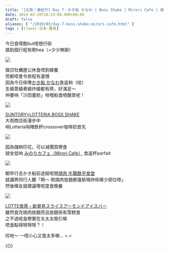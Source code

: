 ```yaml
---
title: '[広島！食紀行] Day 7：かき船 かなわ | Boss Shake | Mirori Cafe | 焼肉 牛腸鉄平食堂'
date: 2019-03-20T10:23:00.000+08:00
draft: false
aliases: [ "/2019/03/day-7-boss-shake-mirori-cafe.html" ]
tags : [travel-日本-廣島]
---
```


今日食得飽but唔想行街  
搞到個行程有啲hea（+少少無聊）  

![](/images/hiroshima7.jpg)

擒日牡蠣屋公休食唔到蠔餐  
但都唔會令旅程有遺憾  
因為今日係嚟[かき船 かなわ](https://hidie.net/hiroshima7a/)食返夠（哈）  
生蠔蒸蠔煮蠔炸蠔都有齊，好滿足～  
仲要响「沙田畫舫」咁嘅船食哂靚景呢！  

![](/images/hiroshima7b.jpg)

[SUNTORY×LOTTERIA BOSS SHAKE](https://hidie.net/hiroshima7b/)  
大雨商店街漫步中  
响Lotteria唞陣飲杯crossover咖啡奶昔先  

![](/images/hiroshima7c.jpg)

因為儲夠印花，可以減價買嘢食  
就坐低响 [みのりカフェ（Mirori Cafe）](https://hidie.net/hiroshima7c/) 食返杯parfait  

![](/images/hiroshima7d.jpg)

朝早行去かき船前途經呢間[焼肉 牛腸鉄平食堂](https://hidie.net/hiroshima7d/)  
就講畀同行人聽「啊～ 啲燒肉放題都幾抵喎仲係稀少部位㖭」  
然後條友就建議嚟呢度食晚餐  

![](/images/hiroshima7e.jpg)

[LOTTE食感・新発見スライスアーモンドアイスバー](https://hidie.net/hiroshima7e/)  
雖然食完燒肉放題而且放題係有雪糕食  
之不過呢盒嘢實在太太太吸引嘛  
唔食點得呀呀呀？！  
  
哎吔～ 一唔小心又食太多喇... >.<  
  

{{<hiroshima>}}  
